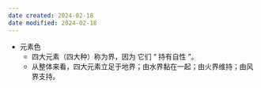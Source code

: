 ```yaml
---
date created: 2024-02-18
date modified: 2024-02-18
---
```

- 元素色
    - 四大元素（四大种）称为界，因为 它们 “ 持有自性 ”。
    - 从整体来看，四大元素立足于地界；由水界黏在一起；由火界维持；由风界支持。
